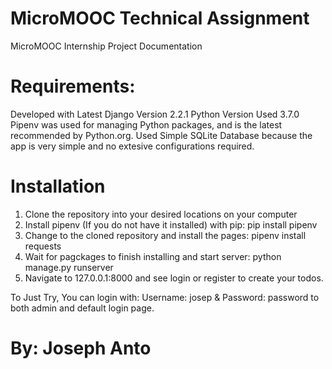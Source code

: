 # MicroMOOC Technical Assignment
MicroMOOC Internship Project Documentation

# Requirements:
Developed with Latest Django Version 2.2.1
Python Version Used 3.7.0
Pipenv was used for managing Python packages, and is the latest recommended by Python.org.
Used Simple SQLite Database because the app is very simple and no extesive configurations required.


# Installation
1. Clone the repository into your desired locations on your computer
2. Install pipenv (If you do not have it installed) with pip: pip install pipenv
3. Change to the cloned repository and install the pages: pipenv install requests
4. Wait for pagckages to finish installing and start server: python manage.py runserver
5. Navigate to 127.0.0.1:8000 and see login or register to create your todos.

To Just Try, You can login with: Username: josep & Password: password to both admin and default login page.

# By: Joseph Anto


